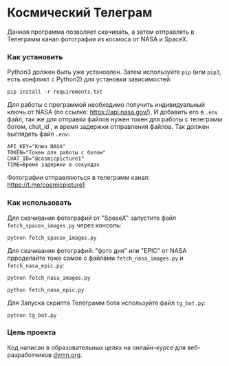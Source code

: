 # Космический Телеграм

Данная программа позволяет скачивать, а затем отправлять в Телеграмм канал фотографии из космоса от NASA и SpaceX.

### Как установить

Python3 должен быть уже установлен. 
Затем используйте `pip` (или `pip3`, есть конфликт с Python2) для установки зависимостей:
```
pip install -r requirements.txt
```
Для работы с программой необходимо получить индивидуальный ключь от NASA (по ссылке: https://api.nasa.gov/), И добавить его в `.env` файл, 
так же для отправки файлов нужен токен для работы с телеграмм ботом, chat_id , и время задержки отправления файлов.
Так должен выглядеть файл `.env`:
```
API_KEY="Ключ NASA"
TOKEN="Токен для работы с ботом"
CHAT_ID="@cosmicpicture1"
TIME=Время задержки в секундах
```
Фотографии отправляються в телеграмм канал: https://t.me/cosmicpicture1

### Как использовать 
Для скачивания фотографий от "SpeseX" запустите файл `fetch_spacex_images.py` через консоль:
```
pytnon fetch_spacex_images.py
```
Для скачивания фотографий: "фото дня" или "EPIC" от NASA прроделайте тоже самое с файлами `fetch_nasa_images.py` и `fetch_nasa_epic.py`:
```
pytnon fetch_nasa_images.py
```
```
python fetch_nasa_epic.py
```

Для Запуска скрипта Телеграмм бота используйте файл `tg_bot.py`:
```
pytnon tg_bot.py
```


### Цель проекта

Код написан в образовательных целях на онлайн-курсе для веб-разработчиков [dvmn.org](https://dvmn.org/).
